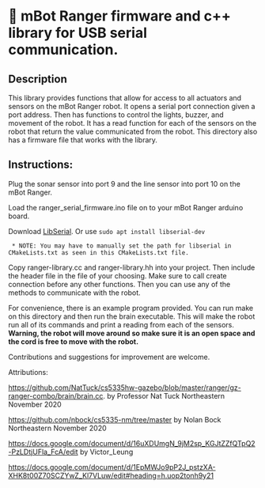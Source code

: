 # 🤖 mBot Ranger firmware and c++ library for USB serial communication.
## Description
This library provides functions that allow for access to all actuators and sensors
on the mBot Ranger robot. It opens a serial port connection given a port address.
Then has functions to control the lights, buzzer, and movement of the robot. It has
a read function for each of the sensors on the robot that return the value communicated
from the robot. This directory also has a firmware file that works with the library.

## Instructions:
Plug the sonar sensor into port 9 and the line sensor into port 10 on the mBot Ranger.

Load the ranger_serial_firmware.ino file on to your mBot Ranger arduino board.

Download [LibSerial](https://libserial.readthedocs.io/en/latest/index.html#). Or use
    ```
    sudo apt install libserial-dev
     ```
     
     
     * NOTE: You may have to manually set the path for libserial in CMakeLists.txt as seen in this CMakeLists.txt file.

Copy ranger-library.cc and ranger-library.hh into your project. Then include the header
file in the file of your choosing. Make sure to call create connection before any other functions. Then you can use any of the methods to communicate with the robot.

For convenience, there is an example program provided. You can run make on this directory and then run the brain executable. This will make the robot run all of
its commands and print a reading from each of the sensors. **Warning, the robot will move around so make sure it is an open space and the cord is free to move with the robot.**

Contributions and suggestions for improvement are welcome.


Attributions:

 https://github.com/NatTuck/cs5335hw-gazebo/blob/master/ranger/gz-ranger-combo/brain/brain.cc. by Professor Nat Tuck Northeastern November 2020

 https://github.com/nbock/cs5335-nm/tree/master by Nolan Bock Northeastern November 2020

 https://docs.google.com/document/d/16uXDUmgN_9jM2sp_KGJtZZfQTpQ2-PzLDtjUFla_FcA/edit by Victor_Leung
 
 https://docs.google.com/document/d/1EpMWJo9pP2J_pstzXA-XHK8t00Z70SCZYwZ_Kl7VLuw/edit#heading=h.uop2tonh9y21
